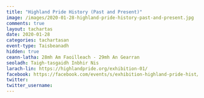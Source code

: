 ```yaml
---
title: "Highland Pride History (Past and Present)"
image: /images/2020-01-28-highland-pride-history-past-and-present.jpg
comments: true
layout: tachartas
date: 2020-01-28
categories: tachartasan
event-type: Taisbeanadh
hidden: true
ceann-latha: 28mh Am Faoilleach - 29mh An Gearran
seoladh: Taigh-tasgaidh Inbhir Nis
larach-lin: https://highlandpride.org/exhibition-01/
facebook: https://facebook.com/events/s/exhibition-highland-pride-hist/556360104955254/
twitter:
twitter_username:
---
```


<!--more-->
